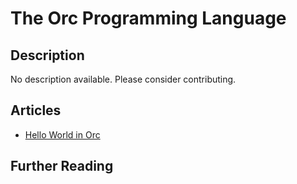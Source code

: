 # The Orc Programming Language

## Description

No description available. Please consider contributing.

## Articles

- [Hello World in Orc](https://sampleprograms.io/projects/hello-world/orc)

## Further Reading